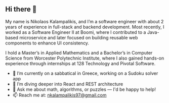 ## Hi there 👋

My name is Nikolaos Kalampalikis, and I’m a software engineer with about 2 years of experience in full-stack and backend development. Most recently, I worked as a Software Engineer II at Boomi, where I contributed to a Java-based microservice and later focused on building reusable web components to enhance UI consistency.

I hold a Master’s in Applied Mathematics and a Bachelor’s in Computer Science from Worcester Polytechnic Institute, where I also gained hands-on experience through internships at 128 Technology and Pivotal Software.

- 🔭 I’m currently on a sabbatical in Greece, working on a Sudoku solver app  
- 🌱 I’m diving deeper into React and REST architecture  
- 💬 Ask me about math, algorithms, or puzzles — I'd be happy to help!  
- 📫 Reach me at: [nkalampalikis97@gmail.com](mailto:nkalampalikis97@gmail.com)
